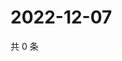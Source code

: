 # 2022-12-07

共 0 条

<!-- BEGIN WEIBO -->
<!-- 最后更新时间 Wed Dec 07 2022 15:13:03 GMT+0800 (China Standard Time) -->

<!-- END WEIBO -->
